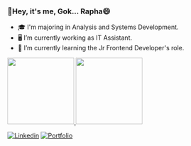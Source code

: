 ### 👋Hey, it's me, Gok... Rapha😄 


- 🎓 I'm majoring in Analysis and Systems Development.
- 🖥️ I’m currently working as IT Assistant.
- 🌱 I’m currently learning the Jr Frontend Developer's role.

<a href="https://github.com/Raphael-GC">
  <img height="150em" src="https://github-readme-stats.vercel.app/api?username=Raphael-GC&theme=dracula&show_icons=true"/>
  <img height="150em" src="https://github-readme-stats.vercel.app/api/top-langs/?username=Raphael-GC&layout=compact&theme=dracula"/>
<div>

<!--
**Raphael-GC/Raphael-GC** is a ✨ _special_ ✨ repository because its `README.md` (this file) appears on your GitHub profile.
- ⚡ Fun fact: ...
-->

[![Linkedin](https://img.shields.io/badge/-Linkedin-blue)](https://www.linkedin.com/in/raphael-gc/) 
[![Portfolio](https://img.shields.io/badge/-Portifolio-green)](https://raphaelcarneiro.dev.br/)